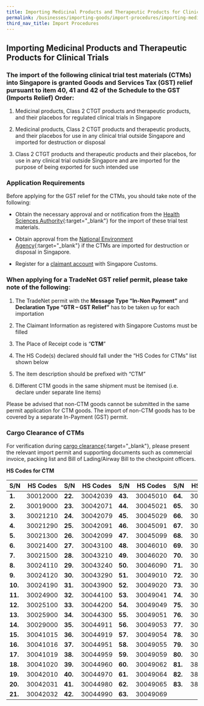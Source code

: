 ```yaml
---
title: Importing Medicinal Products and Therapeutic Products for Clinical Trials
permalink: /businesses/importing-goods/import-procedures/importing-medical-products-and-therapeutic-products-for-clinical-trials
third_nav_title: Import Procedures
---
```

## Importing Medicinal Products and Therapeutic Products for Clinical Trials


### The import of the following clinical trial test materials (CTMs) into Singapore is granted Goods and Services Tax (GST) relief pursuant to item 40, 41 and 42 of the Schedule to the GST (Imports Relief) Order:  

1.  Medicinal products, Class 2 CTGT products and therapeutic products, and their placebos for regulated clinical trials in Singapore
    
2.  Medicinal products, Class 2 CTGT products and therapeutic products, and their placebos for use in any clinical trial outside Singapore and imported for destruction or disposal
    
3.  Class 2 CTGT products and therapeutic products and their placebos, for  use in any clinical trial outside Singapore and are imported for the purpose of being exported for such intended use
    

###  Application Requirements

Before applying for the GST relief for the CTMs, you should take note of the following:

-   Obtain the necessary approval and or notification from the [Health Sciences Authority](https://www.hsa.gov.sg/Clinical-Trials/){:target="_blank"} for the import of these trial test materials.
    
-   Obtain approval from the [National Environment Agency](http://www.nea.gov.sg/energy-waste/waste-management){:target="_blank"} if the CTMs are imported for destruction or disposal in Singapore.
    
-   Register for a [claimant account](/businesses/new-traders-and-registration-services/registration-services/register-claimants) with Singapore Customs.
    

### When applying for a TradeNet GST relief permit, please take note of the following:  

1.  The TradeNet permit with the **Message Type “In-Non Payment”** and **Declaration Type “GTR – GST Relief”** has to be taken up for each importation
    
2.  The Claimant Information as registered with Singapore Customs must be filled
    
3.  The Place of Receipt code is “**CTM**”
    
4.  The HS Code(s) declared should fall under the “HS Codes for CTMs” list shown below

5.  The item description should be prefixed with “CTM”

6.  Different CTM goods in the same shipment must be itemised (i.e. declare under separate line items)

Please be advised that non-CTM goods cannot be submitted in the same permit application for CTM goods. The import of non-CTM goods has to be covered by a separate In-Payment (GST) permit.

### Cargo Clearance of CTMs

For verification during  [cargo clearance](https://www.ica.gov.sg/enteringanddeparting/cargo_postal_info){:target="_blank"}, please present the relevant import permit and supporting documents such as commercial invoice, packing list and Bill of Lading/Airway Bill to the checkpoint officers.

**HS Codes for CTM**

| S/N | HS Codes | S/N | HS Codes | S/N | HS Codes | S/N | HS Codes 
|--|--|--|--|--|--|--|--|
| **1.** | 30012000 | **22.** | 30042039 | **43.** | 30045010 | **64.** | 30049071 |
| **2.** | 30019000 | **23.** | 30042071 | **44.** | 30045021 | **65.** | 30049072 |
| **3.** | 30021210 | **24.** | 30042079 | **45.** | 30045029 | **66.** | 30049079 |
| **4.** | 30021290 | **25.** | 30042091 | **46.** | 30045091 | **67.** | 30049081 |
| **5.** | 30021300 | **26.** | 30042099 | **47.** | 30045099 | **68.** | 30049082 |
| **6.** | 30021400 | **27.** | 30043100 | **48.** | 30046010 | **69.** | 30049089 |
| **7.** | 30021500 | **28.** | 30043210 | **49.** | 30046020 | **70.** | 30049092 |
| **8.** |   30024110 | **29.** | 30043240 | **50.** | 30046090 | **71.** | 30049093 |
| **9.** | 30024120 | **30.** | 30043290 | **51.** | 30049010 | **72.** | 30049094 |
| **10.** | 30024190 | **31.** | 30043900 |**52.**  | 30049020 | **73.** | 30049095 |
| **11.** | 30024900 | **32.** | 30044100 |**53.**  | 30049041 | **74.** | 30049096 |
| **12.** | 30025100 | **33.** | 30044200 |**54.**  | 30049049 |**75.**  | 30049098 |
| **13.**| 30025900 |  **34.**| 30044300 | **55.** | 30049051 | **76.** | 30049099 |
| **14.** | 30029000 | **35.** | 30044911 |**56.** | 30049053 | **77.** | 30063010 |
| **15.** | 30041015 | **36.** | 30044919 | **57.** | 30049054 |**78.**  | 30063030 |
| **16.** | 30041016 | **37.** | 30044951 | **58.** | 30049055 |**79.**  | 30063090 |
| **17.** | 30041019 | **38.** | 30044959 | **59.** | 30049059 |**80.**  | 30066000 |
| **18.** | 30041020 | **39.** | 30044960 | **60.** | 30049062 |**81.**  | 38221100 |
| **19.** | 30042010 | **40.** | 30044970 | **61.** | 30049064 |**82.**  | 38221200 |
| **20.** | 30042031 | **41.** | 30044980 | **62.** | 30049065 | **83.** | 38221900 |
| **21.** | 30042032 | **42.** | 30044990 | **63.** | 30049069 |